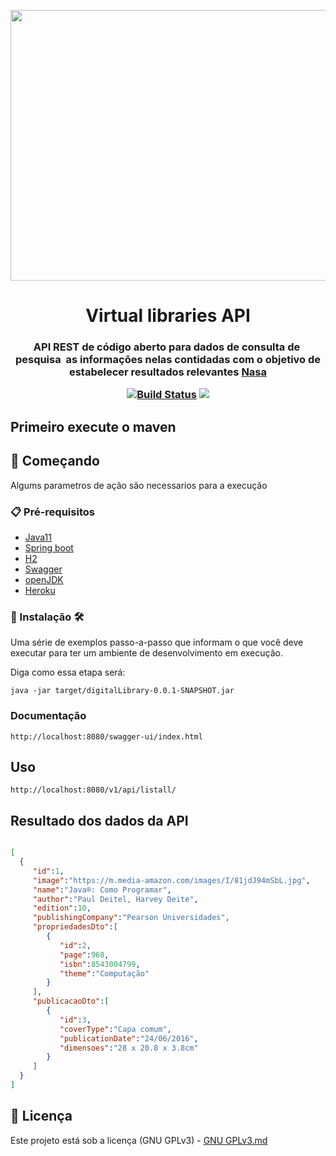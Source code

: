 <p align="center"><img src="logo/logo.gif" width = "833px" height="433px"></p>

<h1 align="center"> Virtual libraries API</h1>

<h3 align="center">
API REST de código aberto para dados de consulta de  pesquisa  as informações nelas contidadas com o objetivo de estabelecer resultados relevantes <a href="https://solarsystem.nasa.gov/" target="_blank">Nasa</a>
 <a href="https://www.iau2006.org/"usando como base organizacional um sistema de CRUD
<p align="center">
 
<a href="https://app.travis-ci.com/Mario23junior/solar-system-api.svg?branch=main" target="_blank"> [![Build Status](https://app.travis-ci.com/Mario23junior/solar-system-api.svg?branch=main)](https://app.travis-ci.com/Mario23junior/solar-system-api.svg?branch=main)
<a href="https://en.wikipedia.org/wiki/Representational_state_transfer"><img src="https://img.shields.io/badge/interface-REST-brightgreen.svg?longCache=true&style=flat-square" target="_blank"></a>
</p>
  
## Primeiro execute o maven 

## 🚀 Começando

Algums parametros de ação são necessarios para a execução
### 📋 Pré-requisitos
 
* [Java11](http://www.dropwizard.io/1.0.2/docs/)
* [Spring boot](https://spring.io/projects/spring-boot)
* [H2](https://www.h2database.com/html/main.html)
* [Swagger](https://swagger.io/)
* [openJDK](https://maven.apache.org/)
* [Heroku](https://www.heroku.com/free)

 
### 🔧 Instalação 🛠️ 

Uma série de exemplos passo-a-passo que informam o que você deve executar para ter um ambiente de desenvolvimento em execução.

Diga como essa etapa será:

```
java -jar target/digitalLibrary-0.0.1-SNAPSHOT.jar

```
 
 ###  Documentação  
```
http://localhost:8080/swagger-ui/index.html
```


## Uso

```
http://localhost:8080/v1/api/listall/
```

## Resultado dos dados da API

 ```json
 
 [
   {
      "id":1,
      "image":"https://m.media-amazon.com/images/I/81jdJ94mSbL.jpg",
      "name":"Java®: Como Programar",
      "author":"Paul Deitel, Harvey Deite",
      "edition":10,
      "publishingCompany":"Pearson Universidades",
      "propriedadesDto":[
         {
            "id":2,
            "page":968,
            "isbn":8543004799,
            "theme":"Computação"
         }
      ],
      "publicacaoDto":[
         {
            "id":3,
            "coverType":"Capa comum",
            "publicationDate":"24/06/2016",
            "dimensoes":"28 x 20.8 x 3.8cm"
         }
      ]
   }
]
```
 
## 📄 Licença
 
Este projeto está sob a licença (GNU GPLv3) - [GNU GPLv3.md](https://www.gnu.org/licenses/gpl-3.0.pt-br.html)

